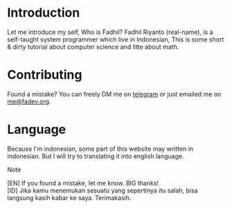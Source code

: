 # Introduction

Let me introduce my self, Who is Fadhil? Fadhil Riyanto (real-name), is a self-taught system programmer which live in Indonesian, This is some short & dirty tutorial about computer science and litte about math.

# Contributing
Found a mistake? You can freely DM me on [telegram](https://t.me/fadhil_riyanto) or just emailed me on [me@fadev.org](mailto:me@fadev.org).

# Language
Because I'm indonesian, some part of this website may written in indonesian. But I will try to translating it into english language.

<div class="warning">

Note

[EN] If you found a mistake, let me know. BIG thanks!  <br>
[ID] Jika kamu menemukan sesuatu yang sepertinya itu salah, bisa langsung kasih kabar ke saya. Terimakasih. 


</div>